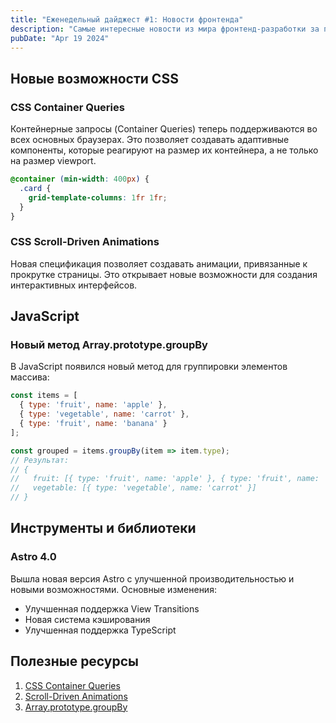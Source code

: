 ```yaml
---
title: "Еженедельный дайджест #1: Новости фронтенда"
description: "Самые интересные новости из мира фронтенд-разработки за последнюю неделю"
pubDate: "Apr 19 2024"
---
```


## Новые возможности CSS

### CSS Container Queries
Контейнерные запросы (Container Queries) теперь поддерживаются во всех основных браузерах. Это позволяет создавать адаптивные компоненты, которые реагируют на размер их контейнера, а не только на размер viewport.

```css
@container (min-width: 400px) {
  .card {
    grid-template-columns: 1fr 1fr;
  }
}
```

### CSS Scroll-Driven Animations
Новая спецификация позволяет создавать анимации, привязанные к прокрутке страницы. Это открывает новые возможности для создания интерактивных интерфейсов.

## JavaScript

### Новый метод Array.prototype.groupBy
В JavaScript появился новый метод для группировки элементов массива:

```javascript
const items = [
  { type: 'fruit', name: 'apple' },
  { type: 'vegetable', name: 'carrot' },
  { type: 'fruit', name: 'banana' }
];

const grouped = items.groupBy(item => item.type);
// Результат:
// {
//   fruit: [{ type: 'fruit', name: 'apple' }, { type: 'fruit', name: 'banana' }],
//   vegetable: [{ type: 'vegetable', name: 'carrot' }]
// }
```

## Инструменты и библиотеки

### Astro 4.0
Вышла новая версия Astro с улучшенной производительностью и новыми возможностями. Основные изменения:
- Улучшенная поддержка View Transitions
- Новая система кэширования
- Улучшенная поддержка TypeScript

## Полезные ресурсы

1. [CSS Container Queries](https://developer.mozilla.org/en-US/docs/Web/CSS/CSS_Container_Queries)
2. [Scroll-Driven Animations](https://developer.chrome.com/docs/web-platform/scroll-driven-animations/)
3. [Array.prototype.groupBy](https://developer.mozilla.org/en-US/docs/Web/JavaScript/Reference/Global_Objects/Array/groupBy) 